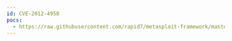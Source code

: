 ```yaml
---
id: CVE-2012-4958
pocs:
  - https://raw.githubusercontent.com/rapid7/metasploit-framework/master/modules/auxiliary/scanner/http/novell_file_reporter_fsfui_fileaccess.rb
---
```

